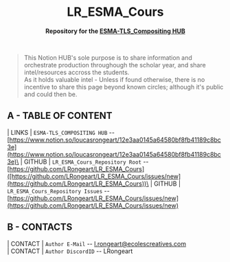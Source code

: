 <div align="center">
	<h1>LR_ESMA_Cours</h1>
	<p>
		<b>Repository for the <a href="[https://developers.notion.com](https://loucasrongeart.notion.site/loucasrongeart/12e3aa0145a64580bf8fb41189c8bc3e)">ESMA-TLS_Compositing HUB</a></b>
	</p>
	<br>
</div>


>This Notion HUB's sole purpose is to share information and orchestrate production throughough the scholar year, and share intel/resources accross the students.\
>As it holds valuable intel - Unless if found otherwise, there is no incentive to share this page beyond known circles; although it's public and could then be.   


## A - TABLE OF CONTENT
| LINKS     |   `ESMA-TLS_COMPOSITING HUB` -- [https://www.notion.so/loucasrongeart/12e3aa0145a64580bf8fb41189c8bc3e](https://www.notion.so/loucasrongeart/12e3aa0145a64580bf8fb41189c8bc3e)\
| GITHUB    | `LR_ESMA_Cours_Repository Root` -- [https://github.com/LRongeart/LR_ESMA_Cours]([https://github.com/LRongeart/LR_ESMA_Cours/issues/new](https://github.com/LRongeart/LR_ESMA_Cours))\
| GITHUB    | `LR_ESMA_Cours_Repository Issues` -- [https://github.com/LRongeart/LR_ESMA_Cours/issues/new](https://github.com/LRongeart/LR_ESMA_Cours/issues/new)

## B - CONTACTS
| CONTACT     | `Author E-Mail` -- l.rongeart@ecolescreatives.com\
| CONTACT     | `Author DiscordID` -- LRongeart



